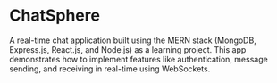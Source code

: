 # ChatSphere
A real-time chat application built using the MERN stack (MongoDB, Express.js, React.js, and Node.js) as a learning project. This app demonstrates how to implement features like authentication, message sending, and receiving in real-time using WebSockets.
